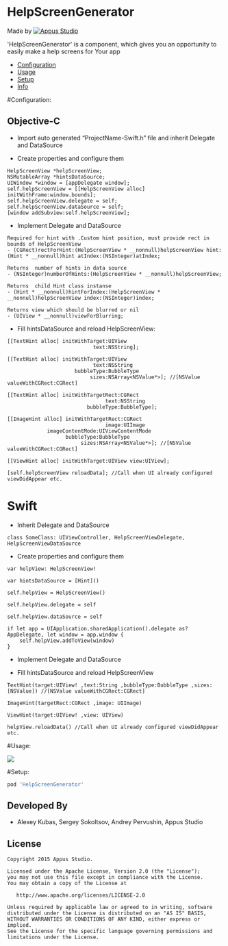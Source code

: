 HelpScreenGenerator
=====================

Made by [![Appus Studio](https://github.com/appus-studio/Appus-Splash/blob/master/image/logo.png)](http://appus.pro)

'HelpScreenGenerator' is a component, which gives you an opportunity to easily make a help screens for Your app

* [Configuration](#configuration)
* [Usage](#usage)
* [Setup](#setup)
* [Info](#info)

#Configuration:

## Objective-C

* Import auto generated “ProjectName-Swift.h” file and inherit Delegate and DataSource

* Create properties and configure them
```
HelpScreenView *helpScreenView;
NSMutableArray *hintsDataSource;
UIWindow *window = [appDelegate window];
self.helpScreenView = [[HelpScreenView alloc] initWithFrame:window.bounds];
self.helpScreenView.delegate = self;
self.helpScreenView.dataSource = self;
[window addSubview:self.helpScreenView];
``` 
* Implement Delegate and DataSource
	
```
Required for hint with .Custom hint position, must provide rect in bounds of HelpScreenView
- (CGRect)rectForHint:(HelpScreenView * __nonnull)helpScreenView hint:(Hint * __nonnull)hint atIndex:(NSInteger)atIndex;

Returns  number of hints in data source
- (NSInteger)numberOfHints:(HelpScreenView * __nonnull)helpScreenView;

Returns  child Hint class instanse
- (Hint * __nonnull)hintForIndex:(HelpScreenView * __nonnull)helpScreenView index:(NSInteger)index;

Returns view which should be blurred or nil
- (UIView * __nonnull)viewForBlurring;
```

* Fill hintsDataSource and reload HelpScreenView:
```
[[TextHint alloc] initWithTarget:UIView
                            text:NSString];
	                            
[[TextHint alloc] initWithTarget:UIView
                            text:NSString
                      bubbleType:BubbleType
                           sizes:NSArray<NSValue*>]; //[NSValue valueWithCGRect:CGRect]
	                           
[[TextHint alloc] initWithTargetRect:CGRect
                                text:NSString
                          bubbleType:BubbleType];
                          
[[ImageHint alloc] initWithTargetRect:CGRect
                                image:UIImage
             imageContentMode:UIViewContentMode
                   bubbleType:BubbleType
                        sizes:NSArray<NSValue*>]; //[NSValue valueWithCGRect:CGRect]
	                                
[[ViewHint alloc] initWithTarget:UIView view:UIView];

[self.helpScreenView reloadData]; //Call when UI already configured viewDidAppear etc.
```
# Swift

* Inherit Delegate and DataSource
```
class SomeClass: UIViewController, HelpScreenViewDelegate, HelpScreenViewDataSource
```
* Create properties and configure them
```
var helpView: HelpScreenView!
    
var hintsDataSource = [Hint]()

self.helpView = HelpScreenView()

self.helpView.delegate = self

self.helpView.dataSource = self

if let app = UIApplication.sharedApplication().delegate as? AppDelegate, let window = app.window {
    self.helpView.addToView(window)
}  
```
* Implement Delegate and DataSource

* Fill hintsDataSource and reload HelpScreenView
```
TextHint(target:UIView! ,text:String ,bubbleType:BubbleType ,sizes:[NSValue]) //[NSValue valueWithCGRect:CGRect]
	
ImageHint(targetRect:CGRect ,image: UIImage)
	
ViewHint(target:UIView! ,view: UIView)

helpView.reloadData() //Call when UI already configured viewDidAppear etc. 
```
#Usage:

![](https://github.com/alexey-kubas-appus/HelpScreenGenerator/blob/master/Resouces/usage.gif)

#Setup:
```Ruby
pod 'HelpScreenGenerator'
```

Developed By
------------

* Alexey Kubas, Sergey Sokoltsov, Andrey Pervushin, Appus Studio

License
--------

    Copyright 2015 Appus Studio.

    Licensed under the Apache License, Version 2.0 (the "License");
    you may not use this file except in compliance with the License.
    You may obtain a copy of the License at

       http://www.apache.org/licenses/LICENSE-2.0

    Unless required by applicable law or agreed to in writing, software
    distributed under the License is distributed on an "AS IS" BASIS,
    WITHOUT WARRANTIES OR CONDITIONS OF ANY KIND, either express or implied.
    See the License for the specific language governing permissions and
    limitations under the License.
